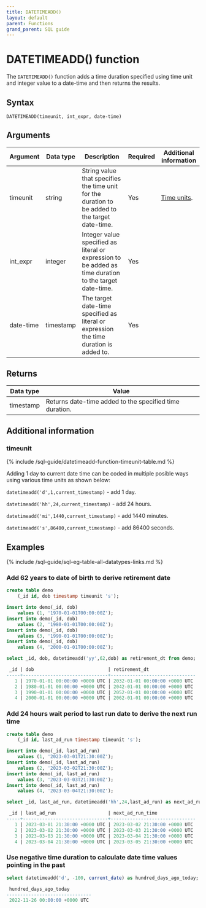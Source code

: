 ```yaml
---
title: DATETIMEADD()
layout: default
parent: Functions
grand_parent: SQL guide
---
```


# DATETIMEADD() function

The `DATETIMEADD()` function adds a time duration specified using time unit and integer value to a date-time and then returns the results.

## Syntax

```
DATETIMEADD(timeunit, int_expr, date-time)
```

## Arguments

| Argument | Data type | Description | Required | Additional information |
|---|---|---|---|---|
| timeunit | string | String value that specifies the time unit for the duration to be added to the target date-time. | Yes | [Time units](#timeunit).|
| int_expr | integer | Integer value specified as literal or expression to be added as time duration to the target date-time. | Yes | |
| date-time | timestamp | The target date-time specified as literal or expression the time duration is added to. | Yes | |


## Returns

| Data type | Value |
|---|---|
| timestamp | Returns date-time added to the specified time duration. |

## Additional information

### timeunit

{% include /sql-guide/datetimeadd-function-timeunit-table.md %}

Adding 1 day to current date time can be coded in multiple posible ways using various time units as shown below:

`datetimeadd('d',1,current_timestamp)` - add 1 day.

`datetimeadd('hh',24,current_timestamp)` - add 24 hours.

`datetimeadd('mi',1440,current_timestamp)` - add 1440 minutes.

`datetimeadd('s',86400,current_timestamp)` - add 86400 seconds.

## Examples

{% include /sql-guide/sql-eg-table-all-datatypes-links.md %}

### Add 62 years to date of birth to derive retirement date

```sql
create table demo
    (_id id, dob timestamp timeunit 's');

insert into demo(_id, dob)
    values (1, '1970-01-01T00:00:00Z');
insert into demo(_id, dob)
    values (2, '1980-01-01T00:00:00Z');
insert into demo(_id, dob)
    values (3, '1990-01-01T00:00:00Z');
insert into demo(_id, dob)
    values (4, '2000-01-01T00:00:00Z');

select _id, dob, datetimeadd('yy',62,dob) as retirement_dt from demo;

 _id | dob                           | retirement_dt
-----+-------------------------------+-------------------------------
   1 | 1970-01-01 00:00:00 +0000 UTC | 2032-01-01 00:00:00 +0000 UTC
   2 | 1980-01-01 00:00:00 +0000 UTC | 2042-01-01 00:00:00 +0000 UTC
   3 | 1990-01-01 00:00:00 +0000 UTC | 2052-01-01 00:00:00 +0000 UTC
   4 | 2000-01-01 00:00:00 +0000 UTC | 2062-01-01 00:00:00 +0000 UTC
```

### Add 24 hours wait period to last run date to derive the next run time

```sql
create table demo
    (_id id, last_ad_run timestamp timeunit 's');

insert into demo(_id, last_ad_run)
    values (1, '2023-03-01T21:30:00Z');
insert into demo(_id, last_ad_run)
    values (2, '2023-03-02T21:30:00Z');
insert into demo(_id, last_ad_run)
    values (3, '2023-03-03T21:30:00Z');
insert into demo(_id, last_ad_run)
    values (4, '2023-03-04T21:30:00Z');

select _id, last_ad_run, datetimeadd('hh',24,last_ad_run) as next_ad_run_time from demo;

 _id | last_ad_run                   | next_ad_run_time
-----+-------------------------------+-------------------------------
   1 | 2023-03-01 21:30:00 +0000 UTC | 2023-03-02 21:30:00 +0000 UTC
   2 | 2023-03-02 21:30:00 +0000 UTC | 2023-03-03 21:30:00 +0000 UTC
   3 | 2023-03-03 21:30:00 +0000 UTC | 2023-03-04 21:30:00 +0000 UTC
   4 | 2023-03-04 21:30:00 +0000 UTC | 2023-03-05 21:30:00 +0000 UTC
```
### Use negative time duration to calculate date time values pointing in the past

```sql
select datetimeadd('d', -100, current_date) as hundred_days_ago_today;

 hundred_days_ago_today
-------------------------------
 2022-11-26 00:00:00 +0000 UTC
```

